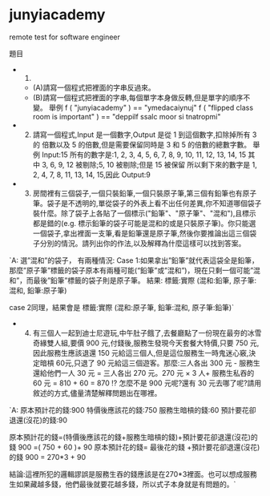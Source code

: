 # junyiacademy
remote test for software engineer

題目

- 1. 
    - (A)請寫一個程式把裡面的字串反過來。 
    - (B)請寫一個程式把裡面的字串,每個單字本身做反轉,但是單字的順序不變。 
舉例 
f ( "junyiacademy" ) == "ymedacaiynuj" f ( "flipped class room is important" ) == "deppilf ssalc moor si tnatropmi" 

- 2. 請寫一個程式,Input 是一個數字,Output 是從 1 到這個數字,扣除掉所有 3 的 
倍數以及 5 的倍數,但是需要保留同時是 3 和 5 的倍數的總數字數。 
舉例 
Input:15 所有的數字是:1, 2, 3, 4, 5, 6, 7, 8, 9, 10, 11, 12, 13, 14, 15 其中 3, 6, 9, 12 被剔除;5, 10 被剔除;但是 15 被保留 所以剩下來的數字是 1, 2, 4, 7, 8, 11, 13, 14, 15,因此 Output:9 

- 3. 房間裡有三個袋子,一個只裝鉛筆,一個只裝原子筆,第三個有鉛筆也有原子筆。袋子是不透明的,單從袋子的外表上看不出任何差異,你不知道哪個袋子裝什麼。除了袋子上各貼了一個標示("鉛筆"、"原子筆"、"混和"),且標示都是錯的(e.g. 標示鉛筆的袋子可能是混和的或是只裝原子筆)。你只能選一個袋子,拿出裡面一支筆,看是鉛筆還是原子筆,然後你要推論出這三個袋子分別的情況。請列出你的作法,以及解釋為什麼這樣可以找到答案。 

`A: 選”混和”的袋子，
有兩種情況:
Case 1:如果拿出”鉛筆”就代表這袋全是鉛筆，那麼”原子筆”標籤的袋子原本有兩種可能(“鉛筆”或”混和”)，現在只剩一個可能”混和”，而最後”鉛筆”標籤的袋子則是原子筆。
結果:
標籤:實際 (混和:鉛筆, 原子筆:混和, 鉛筆:原子筆)

case 2同理，結果會是
標籤:實際 (混和:原子筆, 鉛筆:混和, 原子筆:鉛筆)`

- 4. 有三個人一起到迪士尼遊玩,中午肚子餓了,去餐廳點了一份現在最夯的冰雪奇緣雙人組,要價 900 元,付錢後,服務生發現今天套餐大特價,只要 750 元,因此服務生應該退還 150 元給這三個人,但是這位服務生一時鬼迷心竅,決定暗槓 60元,只退了 90 元給這三個遊客。那麼:三人各出 300 元 - 服務生還給他們一人 30 元 = 三人各出 270 元。270 元 × 3 人+ 服務生私吞的 60 元 = 810 + 60 = 870 !? 怎麼不是 900 元呢?還有 30 元去哪了呢?請用敘述的方式,儘量清楚解釋問題出在哪裡。 

`A:
原本預計花的錢:900
特價後應該花的錢:750
服務生暗槓的錢:60
預計要花卻退還(沒花)的錢:90

原本預計花的錢=(特價後應該花的錢+服務生暗槓的錢)+預計要花卻退還(沒花)的錢
    900      =(    750      +     60      )+        90
原本預計花的錢=           最後花的錢         +預計要花卻退還(沒花)的錢
    900      =             270*3           +        90

結論:這裡所犯的邏輯謬誤是服務生吞的錢應該是在270*3裡面。也可以想成服務生如果藏越多錢，他們最後就要花越多錢，所以式子本身就是有問題的。`
